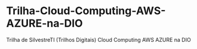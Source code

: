 # Trilha-Cloud-Computing-AWS-AZURE-na-DIO
Trilha de SilvestreTI (Trilhos Digitais) Cloud Computing AWS AZURE na DIO
